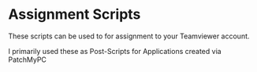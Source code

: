# Assignment Scripts
These scripts can be used to for assignment to your Teamviewer account.

I primarily used these as Post-Scripts for Applications created via PatchMyPC